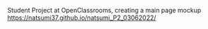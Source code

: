 Student Project at OpenClassrooms, creating a main page mockup <br>
https://natsumi37.github.io/natsumi_P2_03062022/
